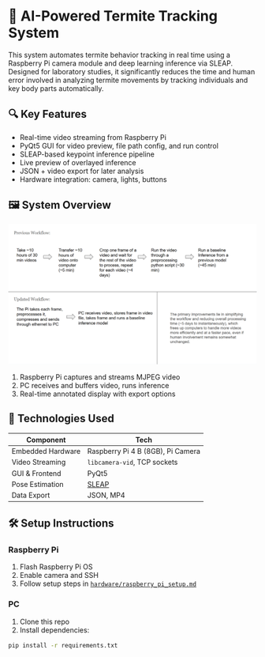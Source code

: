 # 🐜 AI-Powered Termite Tracking System

This system automates termite behavior tracking in real time using a Raspberry Pi camera module and deep learning inference via SLEAP. Designed for laboratory studies, it significantly reduces the time and human error involved in analyzing termite movements by tracking individuals and key body parts automatically.

## 🔍 Key Features

- Real-time video streaming from Raspberry Pi
- PyQt5 GUI for video preview, file path config, and run control
- SLEAP-based keypoint inference pipeline
- Live preview of overlayed inference
- JSON + video export for later analysis
- Hardware integration: camera, lights, buttons

## 🖼️ System Overview

![System Diagram](system_architecture.png)

1. Raspberry Pi captures and streams MJPEG video
2. PC receives and buffers video, runs inference
3. Real-time annotated display with export options

## 🧠 Technologies Used

| Component           | Tech                             |
|---------------------|----------------------------------|
| Embedded Hardware   | Raspberry Pi 4 B (8GB), Pi Camera |
| Video Streaming     | `libcamera-vid`, TCP sockets      |
| GUI & Frontend      | PyQt5                             |
| Pose Estimation     | [SLEAP](https://sleap.ai)         |
| Data Export         | JSON, MP4                         |

## 🛠️ Setup Instructions

### Raspberry Pi

1. Flash Raspberry Pi OS
2. Enable camera and SSH
3. Follow setup steps in [`hardware/raspberry_pi_setup.md`](hardware/raspberry_pi_setup.md)

### PC

1. Clone this repo
2. Install dependencies:

```bash
pip install -r requirements.txt
